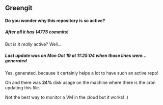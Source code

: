 ## Greengit

#### Do you wonder why this repository is so active?

##### After all it has 14775 commits!

But is it *really* active? Well...

##### Last update was on Mon Oct 19 at 11:25:04 when those lines were... generated

Yes, generated, because it certainly helps a lot to have such an active repo!

Oh and there was **24%** disk usage on the machine
where there is the cron updating this file.

Not the best way to monitor a VM in the cloud but it works! :)
